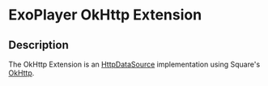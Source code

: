 # ExoPlayer OkHttp Extension #

## Description ##

The OkHttp Extension is an [HttpDataSource][] implementation using Square's [OkHttp][].

[HttpDataSource]: https://google.github.io/ExoPlayer/doc/reference/com/google/android/exoplayer/upstream/HttpDataSource.html
[OkHttp]: https://square.github.io/okhttp/

